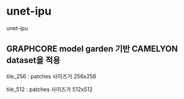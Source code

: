 # unet-ipu
unet-ipu

## GRAPHCORE model garden 기반 CAMELYON dataset을 적용
tile_256 : patches 사이즈가 256x256   
   
tile_512 : patches 사이즈가 512x512   